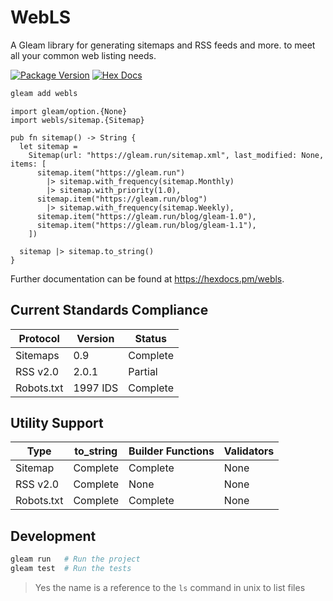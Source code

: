 # WebLS

A Gleam library for generating sitemaps and RSS feeds and more. to meet all
your common web listing needs.

[![Package Version](https://img.shields.io/hexpm/v/webls)](https://hex.pm/packages/webls)
[![Hex Docs](https://img.shields.io/badge/hex-docs-ffaff3)](https://hexdocs.pm/webls/)

```sh
gleam add webls
```

```gleam
import gleam/option.{None}
import webls/sitemap.{Sitemap}

pub fn sitemap() -> String {
  let sitemap =
    Sitemap(url: "https://gleam.run/sitemap.xml", last_modified: None, items: [
      sitemap.item("https://gleam.run")
        |> sitemap.with_frequency(sitemap.Monthly)
        |> sitemap.with_priority(1.0),
      sitemap.item("https://gleam.run/blog")
        |> sitemap.with_frequency(sitemap.Weekly),
      sitemap.item("https://gleam.run/blog/gleam-1.0"),
      sitemap.item("https://gleam.run/blog/gleam-1.1"),
    ])

  sitemap |> sitemap.to_string()
}
```

Further documentation can be found at <https://hexdocs.pm/webls>.

## Current Standards Compliance

| Protocol   | Version  | Status   |
| ---------- | -------- | -------- |
| Sitemaps   | 0.9      | Complete |
| RSS v2.0   | 2.0.1    | Partial  |
| Robots.txt | 1997 IDS | Complete |

## Utility Support

| Type       | to_string | Builder Functions | Validators |
| ---------- | --------- | ----------------- | ---------- |
| Sitemap    | Complete  | Complete          | None       |
| RSS v2.0   | Complete  | None              | None       |
| Robots.txt | Complete  | Complete          | None       |

## Development

```sh
gleam run   # Run the project
gleam test  # Run the tests
```

> Yes the name is a reference to the `ls` command in unix to list files
